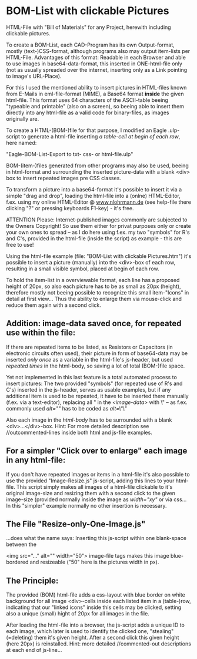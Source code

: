 # BOM-List with clickable Pictures
HTML-File with "Bill of Materials" for any Project, herewith including clickable pictures.

To create a BOM-List, each CAD-Program has its own Output-format, mostly (text-)CSS-format, although
programs also may output item-lists per HTML-File. Advantages of this format: Readable in each Browser
and able to use images in base64-data-format, this inserted in ONE-html-file only (not as usually spreaded
over the internet, inserting only as a Link pointing to image's URL-Place).

For this I used the mentioned ability to insert pictures in HTML-files known from E-Mails in eml-file-format
(MIME), a Base64 format **inside** the given html-file. This format uses 64 characters of the ASCII-table
beeing "typeable and printable" (also on a screen), so beeing able to insert them directly into any html-file
as a valid code for binary-files, as images originally are.

To create a HTML-(BOM-)file for that purpose, I modified an Eagle .ulp-script to generate a html-file
inserting *a table-cell at begin of each row*, here named:

"Eagle-BOM-List-Export to txt- css- or html-file.ulp"

BOM-(item-)files generated from other programs may also be used, beeing in html-format and
surrounding the inserted picture-data with a blank &lt;div&gt; box to insert repeated images pre CSS classes.

To transform a picture into a base64-format it's possible to insert it via a simple "drag and drop",
loading the html-file into a (onlne) HTML-Editor, f.ex. using my online HTML-Editor @ www.nlohrmann.de
(see help-file there clicking "?" or pressing keyboards F1-key) - it's free.

ATTENTION Please: Internet-published images commonly are subjected to the Owners Copyright! So use
them either for privat purposes only or create your own ones to spread – as I do here using f.ex. my two
"symbols" for R's and C's, provided in the html-file (inside the script) as example - this are free to use!

Using the html-file example (file: "BOM-List with clickable Pictures.htm") it's possible to insert a picture
(manually) into the &lt;div&gt;-box of each row, resulting in a small visible symbol, placed at begin of each row.

To hold the item-list in a overviewable format, each line has a proposed height of 20px, so also
each picture has to be as small as 20px (height), therefore mostly not beeing possible to recognize
this small item-"Icons" in detail at first view...
Thus the ability to enlarge them via mouse-click and reduce them again with a second click.

Addition: image-data saved once, for repeated use within the file:
---------
If there are repeated items to be listed, as Resistors or Capacitors (in electronic circuits often used),
their picture in form of base64-data may be inserted *only once* as a variable in the html-file's js-header,
but used *repeated times* in the html-body, so saving a lot of total (BOM-)file space.

Yet not implemented in this last feature is a total automated process to insert pictures: The two provided
"symbols" (for repeated use of R's and C's) inserted in the js-header, serves as usable examples, but 
if any additional item is used to be repeated, it have to be inserted there manually (f.ex. via a text-editor),
replacing all " in the *&lt;image-data&gt;* with \\" – as f.ex. commonly used *alt=""* has to be coded
as *alt=\\"\\"*

Also each image in the *html-body* has to be surrounded with a blank &lt;div&gt;...&lt;/div&gt;-box.
Hint: For more detailed description see //outcommented-lines inside both html and js-file examples.

For a simpler "Click over to enlarge" each image in any html-file:
------------------------------------------------------------------
If you don't have repeated images or items in a html-file it's also possible to use the provided
"Image-Resize.js" js-script, adding this lines to your html-file.
This script simply makes all images of a html-file clickable to it's original image-size and resizing
them with a second click to the given image-size (provided normally inside the image as *width=\"xy\"*
or via css... In this "simpler" example normally no other insertion is necessary.

The File "Resize-only-One-Image.js"
-----------------------------------
...does what the name says: Inserting this js-script within one blank-space between the

&lt;img src=\"...\" alt=\"\" width=\"50\"&gt; image-file tags makes this image blue-bordered and resizeable
("50" here is the pictures width in px).

The Principle:
--------------
The provided (BOM) html-file adds a css-layout with blue border on white background for all image &lt;div&gt;-cells
inside each listed item in a (table-)row, indicating that our "linked icons" inside this cells may be clicked,
setting also a unique (small) hight of 20px for all images in the file.

After loading the html-file into a browser, the js-script adds a unique ID to each image, which later
is used to identify the clicked one, "stealing" (=deleting) them it's given height.
After a second click this given height (here 20px) is reinstalled.
Hint: more detailed //commented-out descriptions at each end of js-line...
